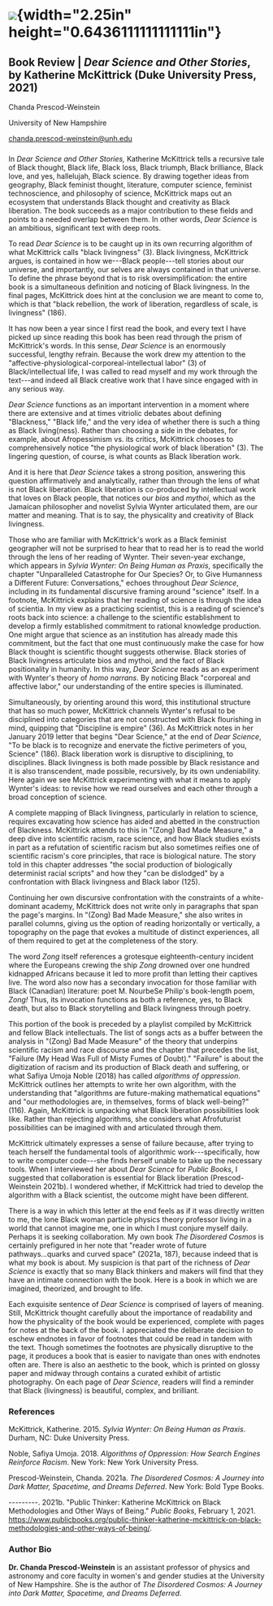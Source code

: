 #  ![](media/image1.png){width="2.25in" height="0.6436111111111111in"}

## 

## Book Review \| *Dear Science and Other Stories*, by Katherine McKittrick (Duke University Press, 2021)

Chanda Prescod-Weinstein

University of New Hampshire

chanda.prescod-weinstein@unh.edu

### 

In *Dear Science and Other Stories,* Katherine McKittrick tells a
recursive tale of Black thought, Black life, Black loss, Black triumph,
Black brilliance, Black love, and yes, hallelujah, Black science. By
drawing together ideas from geography, Black feminist thought,
literature, computer science, feminist technoscience, and philosophy of
science, McKittrick maps out an ecosystem that understands Black thought
and creativity as Black liberation. The book succeeds as a major
contribution to these fields and points to a needed overlap between
them. In other words, *Dear Science* is an ambitious, significant text
with deep roots.

To read *Dear Science* is to be caught up in its own recurring algorithm
of what McKittrick calls "black livingness" (3). Black livingness,
McKittrick argues, is contained in how we---Black people---tell stories
about our universe, and importantly, our selves are always contained in
that universe. To define the phrase beyond that is to risk
oversimplification: the entire book is a simultaneous definition and
noticing of Black livingness. In the final pages, McKittrick does hint
at the conclusion we are meant to come to, which is that "black
rebellion, the work of liberation, regardless of scale, is livingness"
(186).

It has now been a year since I first read the book, and every text I
have picked up since reading this book has been read through the prism
of McKittrick's words. In this sense, *Dear Science* is an enormously
successful, lengthy refrain. Because the work drew my attention to the
"affective-physiological-corporeal-intellectual labor" (3) of
Black/intellectual life, I was called to read myself and my work through
the text---and indeed all Black creative work that I have since engaged
with in any serious way.

*Dear Science* functions as an important intervention in a moment where
there are extensive and at times vitriolic debates about defining
"Blackness," "Black life," and the very idea of whether there is such a
thing as Black living(ness). Rather than choosing a side in the debates,
for example, about Afropessimism vs. its critics, McKittrick chooses to
comprehensively notice "the physiological work of black liberation" (3).
The lingering question, of course, is what counts as Black liberation
work.

And it is here that *Dear Science* takes a strong position, answering
this question affirmatively and analytically, rather than through the
lens of what is not Black liberation. Black liberation is co-produced by
intellectual work that loves on Black people, that notices our *bios*
and *mythoi*, which as the Jamaican philosopher and novelist Sylvia
Wynter articulated them, are our matter and meaning. That is to say, the
physicality and creativity of Black livingness.

Those who are familiar with McKittrick's work as a Black feminist
geographer will not be surprised to hear that to read her is to read the
world through the lens of her reading of Wynter. Their seven-year
exchange, which appears in *Sylvia Wynter: On Being Human as Praxis*,
specifically the chapter "Unparalleled Catastrophe for Our Species? Or,
to Give Humanness a Different Future: Conversations," echoes throughout
*Dear Science*, including in its fundamental discursive framing around
"science" itself. In a footnote, McKittrick explains that her reading of
science is through the idea of scientia. In my view as a practicing
scientist, this is a reading of science's roots back into science: a
challenge to the scientific establishment to develop a firmly
established commitment to rational knowledge production. One might argue
that science as an institution has already made this commitment, but the
fact that one must continuously make the case for how Black thought is
scientific thought suggests otherwise. Black stories of Black livingness
articulate bios and mythoi, and the fact of Black positionality in
humanity. In this way, *Dear Science* reads as an experiment with
Wynter's theory of *homo narrans*. By noticing Black "corporeal and
affective labor," our understanding of the entire species is
illuminated.

Simultaneously, by orienting around this word, this institutional
structure that has so much power, McKittrick channels Wynter's refusal
to be disciplined into categories that are not constructed with Black
flourishing in mind, quipping that "Discipline is empire" (36). As
McKittrick notes in her January 2019 letter that begins "Dear Science,"
at the end of *Dear Science*, "To be black is to recognize and enervate
the fictive perimeters of you, Science" (186). Black liberation work is
disruptive to disciplining, to disciplines. Black livingness is both
made possible by Black resistance and it is also transcendent, made
possible, recursively, by its own undeniability. Here again we see
McKittrick experimenting with what it means to apply Wynter's ideas: to
revise how we read ourselves and each other through a broad conception
of science.

A complete mapping of Black livingness, particularly in relation to
science, requires excavating how science has aided and abetted in the
construction of Blackness. McKittrick attends to this in "(Zong) Bad
Made Measure," a deep dive into scientific racism, race science, and how
Black studies exists in part as a refutation of scientific racism but
also sometimes reifies one of scientific racism's core principles, that
race is biological nature. The story told in this chapter addresses "the
social production of biologically determinist racial scripts" and how
they "can be dislodged" by a confrontation with Black livingness and
Black labor (125).

Continuing her own discursive confrontation with the constraints of a
white-dominant academy, McKittrick does not write only in paragraphs
that span the page's margins. In "(Zong) Bad Made Measure," she also
writes in parallel columns, giving us the option of reading horizontally
or vertically, a topography on the page that evokes a multitude of
distinct experiences, all of them required to get at the completeness of
the story.

The word *Zong* itself references a grotesque eighteenth-century
incident where the Europeans crewing the ship *Zong* drowned over one
hundred kidnapped Africans because it led to more profit than letting
their captives live. The word also now has a secondary invocation for
those familiar with Black (Canadian) literature: poet M. NourbeSe
Philip's book-length poem, *Zong!* Thus, its invocation functions as
both a reference, yes, to Black death, but also to Black storytelling
and Black livingness through poetry.

This portion of the book is preceded by a playlist compiled by
McKittrick and fellow Black intellectuals. The list of songs acts as a
buffer between the analysis in "(Zong) Bad Made Measure" of the theory
that underpins scientific racism and race discourse and the chapter that
precedes the list, "Failure (My Head Was Full of Misty Fumes of Doubt)."
"Failure" is about the digitization of racism and its production of
Black death and suffering, or what Safiya Umoja Noble (2018) has called
*algorithms of oppression*. McKittrick outlines her attempts to write
her own algorithm, with the understanding that "algorithms are
future-making mathematical equations" and "our methodologies are, in
themselves, forms of black well-being?" (116). Again, McKittrick is
unpacking what Black liberation possibilities look like. Rather than
rejecting algorithms, she considers what Afrofuturist possibilities can
be imagined with and articulated through them.

McKittrick ultimately expresses a sense of failure because, after trying
to teach herself the fundamental tools of algorithmic
work---specifically, how to write computer code---she finds herself
unable to take up the necessary tools. When I interviewed her about
*Dear Science* for *Public Books*, I suggested that collaboration is
essential for Black liberation (Prescod-Weinstein 2021b). I wondered
whether, if McKittrick had tried to develop the algorithm with a Black
scientist, the outcome might have been different.

There is a way in which this letter at the end feels as if it was
directly written to me, the lone Black woman particle physics theory
professor living in a world that cannot imagine me, one in which I must
conjure myself daily. Perhaps it is seeking collaboration. My own book
*The Disordered Cosmos* is certainly prefigured in her note that "reader
wrote of future pathways...quarks and curved space" (2021a, 187),
because indeed that is what my book is about. My suspicion is that part
of the richness of *Dear Science* is exactly that so many Black thinkers
and makers will find that they have an intimate connection with the
book. Here is a book in which we are imagined, theorized, and brought to
life.

Each exquisite sentence of *Dear Science* is comprised of layers of
meaning. Still, McKittrick thought carefully about the importance of
readability and how the physicality of the book would be experienced,
complete with pages for notes at the back of the book. I appreciated the
deliberate decision to eschew endnotes in favor of footnotes that could
be read in tandem with the text. Though sometimes the footnotes are
physically disruptive to the page, it produces a book that is easier to
navigate than ones with endnotes often are. There is also an aesthetic
to the book, which is printed on glossy paper and midway through
contains a curated exhibit of artistic photography. On each page of
*Dear Science*, readers will find a reminder that Black (livingness) is
beautiful, complex, and brilliant.

### References

McKittrick, Katherine. 2015. *Sylvia Wynter: On Being Human as Praxis*.
Durham, NC: Duke University Press. 

Noble, Safiya Umoja. 2018. *Algorithms of Oppression: How Search Engines
Reinforce Racism*. New York: New York University Press. 

Prescod-Weinstein, Chanda. 2021a. *The Disordered Cosmos: A Journey into
Dark Matter, Spacetime, and Dreams Deferred*. New York: Bold Type Books.

---------. 2021b. "Public Thinker: Katherine McKittrick on Black
Methodologies and Other Ways of Being." *Public Books*, February 1,
2021.
<https://www.publicbooks.org/public-thinker-katherine-mckittrick-on-black-methodologies-and-other-ways-of-being/>. 

### Author Bio

**Dr. Chanda Prescod-Weinstein** is an assistant professor of physics
and astronomy and core faculty in women's and gender studies at the
University of New Hampshire. She is the author of *The Disordered
Cosmos: A Journey into Dark Matter, Spacetime, and Dreams Deferred*.
